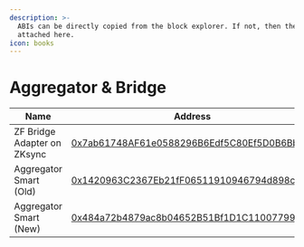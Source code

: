 ```yaml
---
description: >-
  ABIs can be directly copied from the block explorer. If not, then they are
  attached here.
icon: books
---
```


# Aggregator & Bridge

<table data-full-width="false"><thead><tr><th>Name</th><th>Address</th><th>Owner</th></tr></thead><tbody><tr><td>ZF Bridge Adapter on ZKsync</td><td><a href="https://era.zksync.network/address/0x7ab61748af61e0588296b6edf5c80ef5d0b6bbc7">0x7ab61748AF61e0588296B6Edf5C80Ef5D0B6Bbc7</a></td><td><a href="https://app.safe.global/settings/setup?safe=zksync:0x0D64C4eb0547C1F51b78Fb1A53583dC9042238C0">Multisig Core Wallet</a></td></tr><tr><td>Aggregator Smart (Old)</td><td><a href="https://era.zksync.network/address/0x1420963c2367eb21ff06511910946794d898c08c">0x1420963C2367Eb21fF06511910946794d898c08C</a></td><td><a href="https://app.safe.global/settings/setup?safe=zksync:0x0D64C4eb0547C1F51b78Fb1A53583dC9042238C0">Multisig Core Wallet</a></td></tr><tr><td>Aggregator Smart (New)</td><td><a href="https://era.zksync.network/address/0x484a72b4879ac8b04652b51bf1d1c110077990a4">0x484a72b4879ac8b04652B51Bf1D1C110077990a4</a></td><td><a href="https://app.safe.global/settings/setup?safe=zksync:0x0D64C4eb0547C1F51b78Fb1A53583dC9042238C0">Multisig Core Wallet</a></td></tr></tbody></table>

